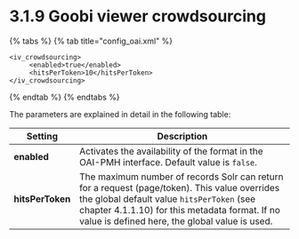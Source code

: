 # 3.1.9 Goobi viewer crowdsourcing

{% tabs %}
{% tab title="config_oai.xml" %}
```markup
<iv_crowdsourcing>
     <enabled>true</enabled>
     <hitsPerToken>10</hitsPerToken>
</iv_crowdsourcing>
```
{% endtab %}
{% endtabs %}

The parameters are explained in detail in the following table:

| Setting          | Description                                                                                                                                                                                                                                    |
| ---------------- | ---------------------------------------------------------------------------------------------------------------------------------------------------------------------------------------------------------------------------------------------- |
| **enabled**      | Activates the availability of the format in the OAI-PMH interface. Default value is `false`.                                                                                                                                                   |
| **hitsPerToken** | The maximum number of records Solr can return for a request (page/token). This value overrides the global default value `hitsPerToken` (see chapter 4.1.1.10) for this metadata format. If no value is defined here, the global value is used. |
